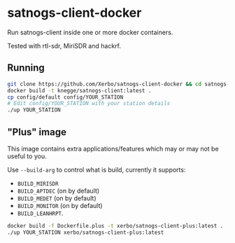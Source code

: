 # satnogs-client-docker
Run satnogs-client inside one or more docker containers.

Tested with rtl-sdr, MiriSDR and hackrf.

## Running

````sh
git clone https://github.com/Xerbo/satnogs-client-docker && cd satnogs-client-docker
docker build -t knegge/satnogs-client:latest .
cp config/default config/YOUR_STATION
# Edit config/YOUR_STATION with your station details
./up YOUR_STATION
````

## "Plus" image

This image contains extra applications/features which may or may not be useful to you.

Use `--build-arg` to control what is build, currently it supports:

- `BUILD_MIRISDR`
- `BUILD_APTDEC` (on by default)
- `BUILD_MEDET` (on by default)
- `BUILD_MONITOR` (on by default)
- `BUILD_LEANHRPT`.

```sh
docker build -f Dockerfile.plus -t xerbo/satnogs-client-plus:latest .
./up YOUR_STATION xerbo/satnogs-client-plus:latest
```
